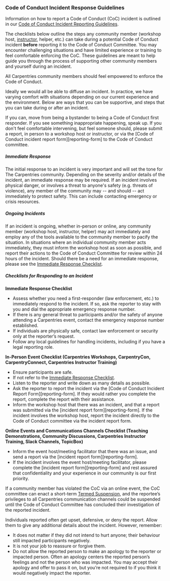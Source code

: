 ### Code of Conduct Incident Response Guidelines

Information on how to report a Code of Conduct (CoC) incident is outlined in our [Code of Conduct Incident Reporting Guidelines](#incident-reporting-guidelines).

The checklists below outline the steps any community member (workshop host, [instructor](https://carpentries.org/instructors/), helper, etc.) can take during a potential Code of Conduct incident __before__ reporting it to the Code of Conduct Committee. You may encounter challenging situations and have limited experience or training to feel comfortable enforcing the CoC. These guidelines are meant to help guide you through the process of supporting other community members and yourself during an incident. 

All Carpentries community members should feel empowered to enforce the Code of Conduct. 

Ideally we would all be able to diffuse an incident. In practice, we have varying comfort with situations depending on our current experience and the environment. Below are ways that you can be supportive, and steps that you can take during or after an incident.

If you can, move from being a bystander to being a Code of Conduct first responder. If you see something inappropriate happening, speak up. If you don't feel comfortable intervening, but feel someone should, please submit a report, in person to a workshop host or instructor, or via the [Code of Conduct incident report form][reporting-form] to the Code of Conduct committee.

##### Immediate Response 

The initial response to an incident is very important and will set the tone for The Carpentries community. Depending on the severity and/or details of the incident, an immediate response may be required. If an incident involves physical danger, or involves a threat to anyone's safety (e.g. threats of violence), any member of the community may -- and should -- act immediately to protect safety. This can include contacting emergency or crisis resources.  

##### Ongoing Incidents

If an incident is ongoing, whether in-person or online, any community member (workshop host, instructor, helper) may act immediately and employ any of the tools available to the community member to pacify the situation. In situations where an individual community member acts immediately, they must inform the workshop host as soon as possible, and report their actions to the Code of Conduct Committee for review within 24 hours of the incident. Should there be a need for an immediate response, please see the [Immediate Response Checklist](#immediate-response).

##### Checklists for Responding to an Incident

**Immediate Response Checklist**
* Assess whether you need a first-responder (law enforcement, etc.) to immediately respond to the incident. If so, ask the reporter to stay with you and dial the appropriate emergency response number.
* If there is any general threat to participants and/or the safety of anyone attending a Carpentries event, contact the emergency response number established.
* If individuals are physically safe, contact law enforcement or security only at the reporter’s request.
* Follow any local guidelines for handling incidents, including if you have a legal reporting role. 

**In-Person Event Checklist (Carpentries Workshops, CarpentryCon, CarpentryConnect, Carpentries Instructor Training)**
* Ensure participants are safe.
* If not refer to the [Immediate Response Checklist](#immediate-response).
* Listen to the reporter and write down as many details as possible.
* Ask the reporter to report the incident via the [Code of Conduct Incident Report Form][reporting-form]. If they would rather you complete the report, complete the report with their assistance. 
* Inform the workshop host that there was an incident, and that a report was submitted via the [incident report form][reporting-form]. If the incident involves the workshop host, report the incident directly to the Code of Conduct committee via the incident report form. 

**Online Events and Communications Channels Checklist (Teaching Demonstrations, Community Discussions, Carpentries Instructor Training, Slack Channels, TopicBox)**
* Inform the event host/meeting facilitator that there was an issue, and send a report via the [incident report form][reporting-form]. 
* If the incident involves the event host/meeting facilitator, please complete the [incident report form][reporting-form] and rest assured that confidentiality and your experience in our community is our first priority.

If a community member has violated the CoC via an online event, the CoC committee can enact a short-term [Termed Suspension](#termed-suspension-guidelines), and the reportee’s privileges to all Carpentries communication channels could be suspended until the Code of Conduct Committee has concluded their investigation of the reported incident.

Individuals reported often get upset, defensive, or deny the report. Allow them to give any additional details about the incident. However, remember:

- It does not matter if they did not intend to hurt anyone; their behaviour still impacted participants negatively.
- It is not your job to reassure or forgive them.
- Do not allow the reported person to make an apology to the reporter or impacted person. Often an apology centers the reported person’s feelings and not the person who was impacted. You may accept their apology and offer to pass it on, but you’re not required to if you think it would negatively impact the reporter.
